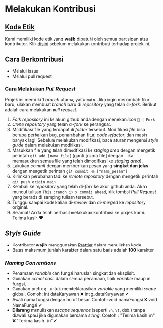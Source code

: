 # Melakukan Kontribusi

## [Kode Etik](CODE-OF-CONDUCT.md)

Kami memiliki kode etik yang **wajib** dipatuhi oleh semua partisipan atau kontributor. Klik [disini](CODE-OF-CONDUCT.md) sebelum melakukan kontribusi terhadap projek ini.

## Cara Berkontribusi

- Melalui issue
- Melalui pull request

### Cara Melakukan _Pull Request_

Projek ini memiliki 1 _branch_ utama, yaitu `main`. Jika ingin menambah fitur baru, silakan membuat _branch_ baru di _repository_ yang telah di-_fork_. Berikut adalah cara melakukan _pull request_.

1. _Fork_ _repository_ ini ke akun github anda dengan menekan _icon_ `🍴 | Fork`
2. _Clone repository_ yang telah di-_fork_ ke perangkat.
3. Modifikasi file yang terdapat di _folder_ tersebut. Modifikasi _file_ bisa berupa perbaikan bug, penambahan fitur, _code refactor_, dan masih banyak lagi. Sebelum melakukan modifikasi, baca aturan mengenai _style guide_ dalam melakukan modifikasi.
4. Masukkan file yang telah dimodfikasi ke _staging area_ dengan mengetik perintah `git add [nama_file]` (ganti [nama file] dengan . jika memasukkan semua file yang telah dimodifkasi ke _staging area_).
5. Lakukan _commit_ dengan memberikan pesan yang **singkat dan jelas** dengan mengetik perintah `git commit -m ["nama_pesan"]`
6. Kirimkan perubahan tadi ke _remote repository_ dengan mengetik perintah `git push origin main`
7. Kembali ke _repository_ yang telah di-_fork_ ke akun github anda. Akan muncul tulisan `This branch is x commit ahead`, klik tombol _Pull Request_ yang berada di samping tulisan tersebut.
8. Tunggu sampai kode kalian di-_review_ dan di-_merged_ ke _repository_ original.
9. Selamat! Anda telah berhasil melakukan kontribusi ke projek kami. Terima kasih ❤

## _Style Guide_

- Kontributor **wajib** menggunakan [Prettier](https://prettier.io/) dalam menuliskan kode.
- Batas maksimum jumlah karakter dalam satu baris adalah **100** karakter

### _Naming Conventions_

- Penamaan _variable_ dan fungsi haruslah singkat dan eksplisit.
- Gunakan _camel case_ dalam semua penamaan, baik _variable_ maupun fungsi.
- Gunakan prefix `g_` untuk mendeklarasikan _variable_ yang memiliki _scope_ global.
  Contoh:
  int dataKaryawan ❌
  int g_dataKaryawan ✔
- Awali nama fungsi dengan huruf besar.
  Contoh:
  void namaFungsi ❌
  void NamaFungsi ✔
- **Dilarang** menuliskan _escape sequence_ (seperti `\n`, `\t`, dsb.) tanpa diawali spasi jika digunakan bersama _string_.
  Contoh :
  "Terima kasih.\n" ❌
  "Terima kasih. \n" ✔
